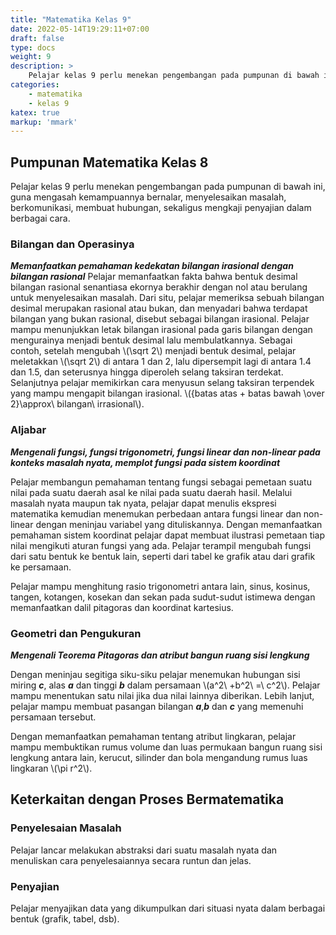```yaml
---
title: "Matematika Kelas 9"
date: 2022-05-14T19:29:11+07:00
draft: false
type: docs
weight: 9
description: >
    Pelajar kelas 9 perlu menekan pengembangan pada pumpunan di bawah ini, guna mengasah kemampuannya bernalar, menyelesaikan masalah, berkomunikasi, membuat hubungan, sekaligus mengkaji penyajian dalam berbagai cara.
categories:
    - matematika
    - kelas 9
katex: true
markup: 'mmark'
---
```


## Pumpunan Matematika Kelas 8
Pelajar kelas 9 perlu menekan pengembangan pada pumpunan di bawah ini, guna mengasah kemampuannya bernalar, menyelesaikan masalah, berkomunikasi, membuat hubungan, sekaligus mengkaji penyajian dalam berbagai cara.

### Bilangan dan Operasinya
***Memanfaatkan pemahaman kedekatan bilangan irasional dengan bilangan rasional***
Pelajar memanfaatkan fakta bahwa bentuk desimal bilangan rasional senantiasa ekornya berakhir dengan nol atau berulang untuk menyelesaikan masalah. Dari situ, pelajar memeriksa sebuah bilangan desimal merupakan rasional atau bukan, dan menyadari bahwa terdapat bilangan yang bukan rasional, disebut sebagai bilangan irasional. Pelajar mampu menunjukkan letak bilangan irasional pada garis bilangan dengan mengurainya menjadi bentuk desimal lalu membulatkannya. Sebagai contoh, setelah mengubah \\(\sqrt 2\\) menjadi bentuk desimal, pelajar meletakkan \\(\sqrt 2\\) di antara 1 dan 2, lalu dipersempit lagi di antara 1.4 dan 1.5, dan seterusnya hingga diperoleh selang taksiran terdekat. Selanjutnya pelajar memikirkan cara menyusun selang taksiran terpendek yang mampu mengapit
bilangan irasional. \\({batas atas + batas bawah \over 2}\approx\ bilangan\ irrasional\\).

### Aljabar

***Mengenali fungsi, fungsi trigonometri, fungsi linear dan non-linear pada konteks masalah nyata, memplot fungsi pada sistem koordinat***

Pelajar membangun pemahaman tentang fungsi sebagai pemetaan suatu nilai pada suatu daerah asal ke nilai pada suatu daerah hasil. Melalui masalah nyata maupun tak nyata, pelajar dapat menulis ekspresi matematika kemudian menemukan perbedaan antara fungsi linear dan non-linear dengan meninjau variabel yang dituliskannya. Dengan memanfaatkan pemahaman sistem koordinat pelajar dapat membuat ilustrasi pemetaan tiap nilai mengikuti aturan fungsi yang ada. Pelajar terampil mengubah fungsi dari satu bentuk ke bentuk lain, seperti dari tabel ke grafik atau dari grafik ke persamaan.

Pelajar mampu menghitung rasio trigonometri antara lain, sinus, kosinus, tangen, kotangen, kosekan dan sekan pada sudut-sudut istimewa dengan memanfaatkan dalil pitagoras dan koordinat kartesius.

### Geometri dan Pengukuran
***Mengenali Teorema Pitagoras dan atribut bangun ruang sisi lengkung***

Dengan meninjau segitiga siku-siku pelajar menemukan hubungan sisi miring ***c***, alas ***a*** dan tinggi ***b*** dalam persamaan \\(a^2\ +b^2\ =\ c^2\\). Pelajar mampu menentukan satu nilai jika dua nilai lainnya diberikan. Lebih lanjut, pelajar mampu membuat pasangan bilangan ***a***,***b*** dan ***c*** yang memenuhi persamaan tersebut.

Dengan memanfaatkan pemahaman tentang atribut lingkaran, pelajar mampu membuktikan rumus volume dan luas permukaan bangun ruang sisi lengkung antara lain, kerucut, silinder dan bola mengandung rumus luas lingkaran \\(\pi r^2\\).

## Keterkaitan dengan Proses Bermatematika
### Penyelesaian Masalah
Pelajar lancar melakukan abstraksi dari suatu masalah nyata dan menuliskan cara penyelesaiannya secara runtun dan jelas.
### Penyajian
Pelajar menyajikan data yang dikumpulkan dari situasi nyata dalam berbagai bentuk (grafik, tabel, dsb).